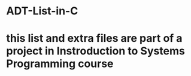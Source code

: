 # ADT-List-in-C

# this list and extra files are part of a project in Instroduction to Systems Programming  course 
